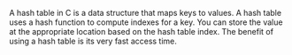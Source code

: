 A hash table in C is a data structure that maps keys to values. A hash table uses a hash function to compute indexes for a key. You can store the value at the appropriate location based on the hash table index. The benefit of using a hash table is its very fast access time.

